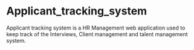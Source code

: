 # Applicant_tracking_system
Applicant tracking system is a HR Management web application used to keep track of the Interviews, Client management and talent management system.
